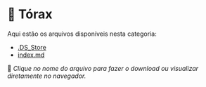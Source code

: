 # 📂 Tórax

Aqui estão os arquivos disponíveis nesta categoria:

- [.DS_Store](.DS_Store)
- [index.md](index.md)

📌 *Clique no nome do arquivo para fazer o download ou visualizar diretamente no navegador.*
